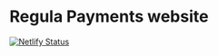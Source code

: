 # Regula Payments website

[![Netlify Status](https://api.netlify.com/api/v1/badges/3995ef82-80b3-456a-8656-5dabc4a97f3b/deploy-status)](https://app.netlify.com/sites/regula-payments-nz/deploys)
